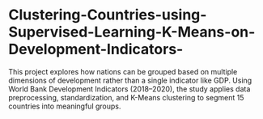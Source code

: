 # Clustering-Countries-using-Supervised-Learning-K-Means-on-Development-Indicators-
This project explores how nations can be grouped based on multiple dimensions of development rather than a single indicator like GDP. Using World Bank Development Indicators (2018–2020), the study applies data preprocessing, standardization, and K-Means clustering to segment 15 countries into meaningful groups.
